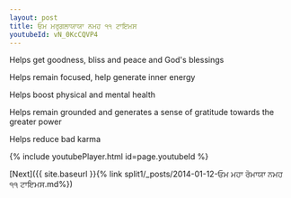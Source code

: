 ```yaml
---
layout: post
title: ਓਮ ਮਰੁਗਲਾਯਾਯਾ ਨਮਹ ੧੧ ਟਾਇਮਸ
youtubeId: vN_0KcCQVP4
---
```

 
 
Helps get goodness, bliss and peace and God's blessings
 
Helps remain focused, help generate inner energy 
 
Helps boost physical and mental health 
 
Helps remain grounded and generates a sense of gratitude towards the greater power 
 
Helps reduce bad karma
 
 
 
 


{% include youtubePlayer.html id=page.youtubeId %}
 
[Next]({{ site.baseurl }}{% link  split1/_posts/2014-01-12-ਓਮ ਮਹਾ ਰੋਮਾਯਾ ਨਮਹ ੧੧ ਟਾਇਮਸ.md%})
 
